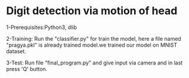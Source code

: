 # Digit detection via motion of head
1-Prerequisites:Python3, dlib 

2-Training: Run the "classifier.py" for train the model, here a file named "pragya.pkl" is already trained model.we trained our model on MNIST dataset.

3-Test: Run file "final_program.py" and give input via camera and in last press 'Q' button.

